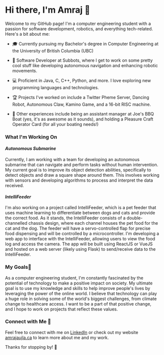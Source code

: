 # Hi there, I'm Amraj 👋
Welcome to my GitHub page! I'm a computer engineering student with a passion for software development, robotics, and everything tech-related. Here's a bit about me:

- 🎓 Currently pursuing my Bachelor's degree in Computer Engineering at the University of British Columbia (UBC)
+ 🚀 Software Developer at Subbots, where I get to work on some pretty cool stuff like developing autonomous navigation and enhancing robotic movements.
* 💻 Proficient in Java, C, C++, Python, and more. I love exploring new programming languages and technologies.
+ 🏆 Projects I've worked on include a Twitter Pheme Server, Dancing Robot, Autonomous Claw, Kamino Game, and a 16-bit RISC machine.
- 🌟 Other experiences include being an assistant manager at Joe's BBQ Boat (yes, it's as awesome as it sounds), and holding a Pleasure Craft Operator Card (for all your boating needs!)

### What I'm Working On
#### *Autonomous Submarine*
Currently, I am working with a team for developing an autonomous submarine that can navigate and perform tasks without human intervention. My current goal is to improve its object detection abilities, specifically to detect objects and draw a square shape around them. This involves working with sensors and developing algorithms to process and interpret the data received.
#### *IntelliFeeder*
I'm also working on a project called IntelliFeeder, which is a pet feeder that uses machine learning to differentiate between dogs and cats and provide the correct food. As it stands, the IntelliFeeder consists of a double-channelled chassis design, where each channel houses the pet food for the cat and the dog. The feeder will have a servo-controlled flap for precise food dispensing and will be controlled by a microcontroller. I'm developing a web app to interface with the IntelliFeeder, allowing users to view the food log and access the camera. The app will be built using ReactJS or VueJS and hosted on a web server (likely using Flask) to send/receive data to the IntelliFeeder. 

### My Goals🎯
As a computer engineering student, I'm constantly fascinated by the potential of technology to make a positive impact on society. My ultimate goal is to use my knowledge and skills to help improve people's lives by leveraging the power of the online world. I believe that technology can play a huge role in solving some of the world's biggest challenges, from climate change to healthcare access. I want to be a part of that positive change, and I hope to work on projects that reflect these values.

### Connect with Me 🤝
Feel free to connect with me on [LinkedIn](https://www.linkedin.com/in/amraj-aujla/) or check out my website [amrajaujla.ca](https://amrajaujla.ca/) to learn more about me and my work.

Thanks for stopping by! 🙌

<!--
**Amraj-Aujla/Amraj-Aujla** is a ✨ _special_ ✨ repository because its `README.md` (this file) appears on your GitHub profile.

Here are some ideas to get you started:

- 🔭 I’m currently working on ...
- 🌱 I’m currently learning ...
- 👯 I’m looking to collaborate on ...
- 🤔 I’m looking for help with ...
- 💬 Ask me about ...
- 📫 How to reach me: ...
- 😄 Pronouns: ...
- ⚡ Fun fact: ...
-->
